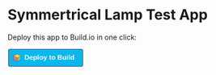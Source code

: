 # Symmertrical Lamp Test App

Deploy this app to Build.io in one click:

<p>
  <a href="https://median-jokes-rank-bond.trycloudflare.com/deploy/?template=matthewchigira/symmetrical-lamp">
    <img src="https://raw.githubusercontent.com/matthewchigira/symmetrical-lamp/main/deploy-to-build-button.svg" alt="Deploy" width="150px">
  </a>
</p>
